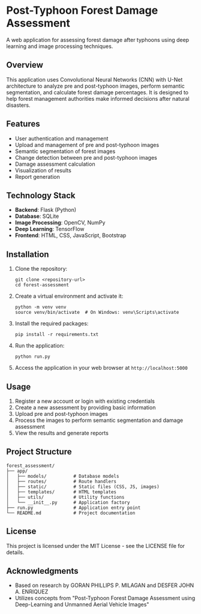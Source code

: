 # Post-Typhoon Forest Damage Assessment

A web application for assessing forest damage after typhoons using deep learning and image processing techniques.

## Overview

This application uses Convolutional Neural Networks (CNN) with U-Net architecture to analyze pre and post-typhoon images, perform semantic segmentation, and calculate forest damage percentages. It is designed to help forest management authorities make informed decisions after natural disasters.

## Features

- User authentication and management
- Upload and management of pre and post-typhoon images
- Semantic segmentation of forest images
- Change detection between pre and post-typhoon images
- Damage assessment calculation
- Visualization of results
- Report generation

## Technology Stack

- **Backend**: Flask (Python)
- **Database**: SQLite
- **Image Processing**: OpenCV, NumPy
- **Deep Learning**: TensorFlow
- **Frontend**: HTML, CSS, JavaScript, Bootstrap

## Installation

1. Clone the repository:
   ```
   git clone <repository-url>
   cd forest-assessment
   ```

2. Create a virtual environment and activate it:
   ```
   python -m venv venv
   source venv/bin/activate  # On Windows: venv\Scripts\activate
   ```

3. Install the required packages:
   ```
   pip install -r requirements.txt
   ```

4. Run the application:
   ```
   python run.py
   ```

5. Access the application in your web browser at `http://localhost:5000`

## Usage

1. Register a new account or login with existing credentials
2. Create a new assessment by providing basic information
3. Upload pre and post-typhoon images
4. Process the images to perform semantic segmentation and damage assessment
5. View the results and generate reports

## Project Structure

```
forest_assessment/
├── app/
│   ├── models/          # Database models
│   ├── routes/          # Route handlers
│   ├── static/          # Static files (CSS, JS, images)
│   ├── templates/       # HTML templates
│   ├── utils/           # Utility functions
│   └── __init__.py      # Application factory
├── run.py               # Application entry point
└── README.md            # Project documentation
```

## License

This project is licensed under the MIT License - see the LICENSE file for details.

## Acknowledgments

- Based on research by GORAN PHILLIPS P. MILAGAN and DESFER JOHN A. ENRIQUEZ
- Utilizes concepts from "Post-Typhoon Forest Damage Assessment using Deep-Learning and Unmanned Aerial Vehicle Images" 